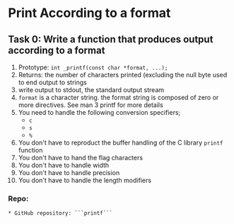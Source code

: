 # Print According to a format
## Task 0: Write a function that produces output according to a format
 1. Prototype: ``` int _printf(const char *format, ...); ```
 2. Returns: the number of characters printed (excluding the null byte used to end output to strings
 3. write output to stdout, the standard output stream
 4. ```format``` is a character string. the format string is composed of zero or more directives. See man 3 printf for more details
 5. You need to handle the following conversion specifiers;
    - ```c```
    - ```s```
    - ```%```
 6. You don't have to reproduct the buffer handling of the C library ```printf``` function
 7. You don't have to hand the flag characters
 8. You don't have to handle width
 9. You don't have to handle precision
 10. You don't have to handle the length modifiers

### Repo:
    * GitHub repository: ```printf```